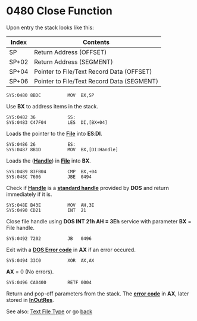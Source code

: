 # 0480 Close Function

Upon entry the stack looks like this:

|Index|Contents                                  |
|-----|------------------------------------------|
|SP   |Return Address (OFFSET)                   |
|SP+02|Return Address (SEGMENT)                  |
|SP+04|Pointer to File/Text Record Data (OFFSET) |
|SP+06|Pointer to File/Text Record Data (SEGMENT)|


```
SYS:0480 8BDC          MOV	BX,SP
```

Use **BX** to address items in the stack.

```
SYS:0482 36            SS:
SYS:0483 C47F04        LES	DI,[BX+04]
```

Loads the pointer to the **[File](TEXT-FILE-TYPE.md)** into **ES**:**DI**.

```
SYS:0486 26            ES:
SYS:0487 8B1D          MOV	BX,[DI:Handle]
```

Loads the (**[Handle](TEXT-FILE-TYPE.md)**) in **[File](TEXT-FILE-TYPE.md)** into **BX**.

```
SYS:0489 83FB04        CMP	BX,+04
SYS:048C 7606          JBE	0494
```

Check if **[Handle](TEXT-FILE-TYPE.md)** is a **[standard handle](DOS-STANDARD-HANDLES.md)** provided by **DOS** and return immediately if it is.

```
SYS:048E B43E          MOV	AH,3E
SYS:0490 CD21          INT	21
```

Close file handle using **DOS INT 21h AH = 3Eh** service with parameter **BX** = File handle.

```
SYS:0492 7202          JB	0496
```

Exit with a **[DOS Error code](ERROR-CODES.md)** in **AX** if an error occured.

```
SYS:0494 33C0          XOR	AX,AX
```

**AX** = 0 (No errors).

```
SYS:0496 CA0400        RETF	0004
```

Return and pop-off parameters from the stack. The **[error code](ERROR-CODES.md)** in **AX**, later stored in **[InOutRes](DATA.md)**.

See also: [Text File Type](TEXT-FILE-TYPE.md) or go [back](../README.md)